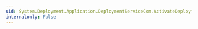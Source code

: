 ```yaml
---
uid: System.Deployment.Application.DeploymentServiceCom.ActivateDeploymentEx(System.String,System.Int32,System.Int32)
internalonly: False
---
```

